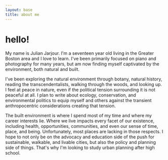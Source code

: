 ```yaml
---
layout: base
title: about me
--- 
```

<h1>hello!</h1>
<span class="dc">M</span>y name is Julian Jarjour. I'm a seventeen year old living in the Greater Boston area and I love to learn. I've been primarily focused on piano and photography for many years, but am now finding myself captivated by the environment, both natural and built.

I've been exploring the natural environment through botany, natural history, reading the transcendentalists, walking through the woods, and looking up. I feel at peace in nature, even if the political tension surrounding it is not peaceful at all. I plan to write about ecology, conservation, and environmental politics to equip myself and others against the transient anthropocentric considerations creating that tension.

The built environment is where I spend most of my time and where my career interests lie. Where we live impacts every facet of our existence, including health, opportunities, communities, and even our sense of time, place, and being. Unfortunately, most places are lacking in those respects. I hope to not only be on the advocacy and education side of the push for sustainable, walkable, and livable cities, but also the policy and planning side of things. That's why I'm looking to study urban planning after high school.
